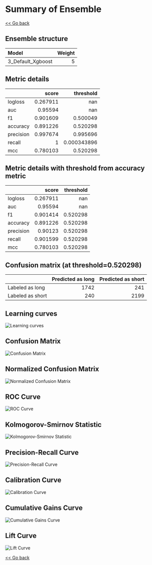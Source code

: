 # Summary of Ensemble

[<< Go back](../README.md)


## Ensemble structure
| Model             |   Weight |
|:------------------|---------:|
| 3_Default_Xgboost |        5 |

## Metric details
|           |    score |     threshold |
|:----------|---------:|--------------:|
| logloss   | 0.267911 | nan           |
| auc       | 0.95594  | nan           |
| f1        | 0.901609 |   0.500049    |
| accuracy  | 0.891226 |   0.520298    |
| precision | 0.997674 |   0.995696    |
| recall    | 1        |   0.000343896 |
| mcc       | 0.780103 |   0.520298    |


## Metric details with threshold from accuracy metric
|           |    score |   threshold |
|:----------|---------:|------------:|
| logloss   | 0.267911 |  nan        |
| auc       | 0.95594  |  nan        |
| f1        | 0.901414 |    0.520298 |
| accuracy  | 0.891226 |    0.520298 |
| precision | 0.90123  |    0.520298 |
| recall    | 0.901599 |    0.520298 |
| mcc       | 0.780103 |    0.520298 |


## Confusion matrix (at threshold=0.520298)
|                  |   Predicted as long |   Predicted as short |
|:-----------------|--------------------:|---------------------:|
| Labeled as long  |                1742 |                  241 |
| Labeled as short |                 240 |                 2199 |

## Learning curves
![Learning curves](learning_curves.png)
## Confusion Matrix

![Confusion Matrix](confusion_matrix.png)


## Normalized Confusion Matrix

![Normalized Confusion Matrix](confusion_matrix_normalized.png)


## ROC Curve

![ROC Curve](roc_curve.png)


## Kolmogorov-Smirnov Statistic

![Kolmogorov-Smirnov Statistic](ks_statistic.png)


## Precision-Recall Curve

![Precision-Recall Curve](precision_recall_curve.png)


## Calibration Curve

![Calibration Curve](calibration_curve_curve.png)


## Cumulative Gains Curve

![Cumulative Gains Curve](cumulative_gains_curve.png)


## Lift Curve

![Lift Curve](lift_curve.png)



[<< Go back](../README.md)
